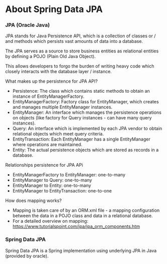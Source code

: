 # About Spring Data JPA

### JPA (Oracle Java)
JPA stands for Java Persistence API, which is a collection of classes or / and methods which persists vast amounts of data into a database. 

The JPA serves as a source to store business entities as relational entities by defining a POJO (Plain Old Java Object).

This allows developers to forgo the burden of writing heavy code which closely interacts with the database layer / instance. 

What makes up the persistence for JPA API?
- Persistence: The class which contains static methods to obtain an instance of EntityManagerFactory. 
- EntityManagerFactory: Factory class for EntityManager, which creates and manages multiple EntityManager instances. 
- EntityManager: An interface which manages the persistence operations on objects (like factory for Query instances - can have many query instances). 
- Query: An interface which is implemented by each JPA vendor to obtain relational objects which meet query criteria. 
- EntityTransaction: Each EntityManager has a single EntityManager where operations are maintained. 
- Entity: The actual persistence objects which are stored as records in a database. 

Relationships persistence for JPA APi
- EntityManagerFactory to EntityManager: one-to-many
- EntityManager to Query: one-to-many
- EntityManager to Entity: one-to-many
- EntityManager to EntityTransaction: one-to-one

How does mapping works?
- Mapping is taken care of by an ORM.xml file - a mapping configuration between the data in a POJO class and data in a relational database. 
- For a detailed overview on mapping: https://www.tutorialspoint.com/jpa/jpa_orm_components.htm

### Spring Data JPA 
Spring Data JPA is a Spring implementation using underlying JPA in Java (provided by oracle). 
